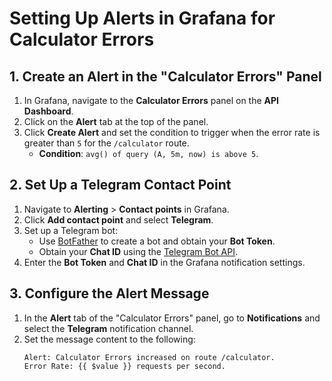 # Setting Up Alerts in Grafana for Calculator Errors

## 1. Create an Alert in the "Calculator Errors" Panel

1. In Grafana, navigate to the **Calculator Errors** panel on the **API Dashboard**.
2. Click on the **Alert** tab at the top of the panel.
3. Click **Create Alert** and set the condition to trigger when the error rate is greater than `5` for the `/calculator` route.
   - **Condition**: `avg() of query (A, 5m, now) is above 5`.

## 2. Set Up a Telegram Contact Point

1. Navigate to **Alerting** > **Contact points** in Grafana.
2. Click **Add contact point** and select **Telegram**.
3. Set up a Telegram bot:
   - Use [BotFather](https://core.telegram.org/bots#botfather) to create a bot and obtain your **Bot Token**.
   - Obtain your **Chat ID** using the [Telegram Bot API](https://api.telegram.org/bot<YourBotToken>/getUpdates).
4. Enter the **Bot Token** and **Chat ID** in the Grafana notification settings.

## 3. Configure the Alert Message

1. In the **Alert** tab of the "Calculator Errors" panel, go to **Notifications** and select the **Telegram** notification channel.
2. Set the message content to the following:
   ```text
   Alert: Calculator Errors increased on route /calculator.
   Error Rate: {{ $value }} requests per second.
